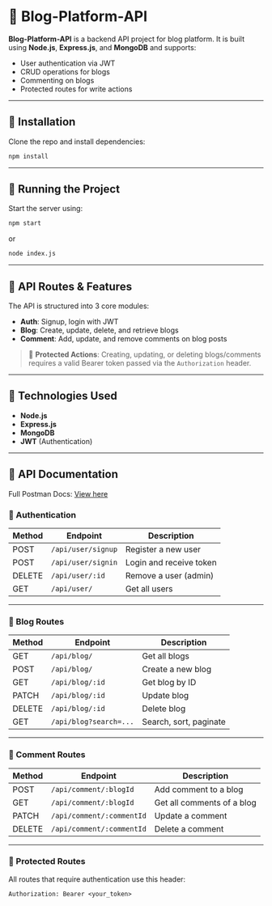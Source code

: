 # 📝 Blog-Platform-API

**Blog-Platform-API** is a backend API project for blog platform.
It is built using **Node.js**, **Express.js**, and **MongoDB** and supports:

- User authentication via JWT
- CRUD operations for blogs
- Commenting on blogs
- Protected routes for write actions

---

## 🚀 Installation

Clone the repo and install dependencies:

```bash
npm install
```

---

## 🏃 Running the Project

Start the server using:

```bash
npm start
```

or

```bash
node index.js
```

---

## 📁 API Routes & Features

The API is structured into 3 core modules:

* **Auth**: Signup, login with JWT
* **Blog**: Create, update, delete, and retrieve blogs
* **Comment**: Add, update, and remove comments on blog posts

> 🔐 **Protected Actions**: Creating, updating, or deleting blogs/comments requires a valid Bearer token passed via the `Authorization` header.

---

## 🧪 Technologies Used

* **Node.js**
* **Express.js**
* **MongoDB**
* **JWT** (Authentication)

---

## 📄 API Documentation

Full Postman Docs: [View here](https://documenter.getpostman.com/view/39810500/2sB3BAMCn5)

### 🔐 Authentication

| Method | Endpoint           | Description             |
| ------ | ------------------ | ----------------------- |
| POST   | `/api/user/signup` | Register a new user     |
| POST   | `/api/user/signin` | Login and receive token |
| DELETE | `/api/user/:id`    | Remove a user (admin)   |
| GET    | `/api/user/`       | Get all users           |

---

### 📝 Blog Routes

| Method | Endpoint               | Description            |
| ------ | ---------------------- | ---------------------- |
| GET    | `/api/blog/`           | Get all blogs          |
| POST   | `/api/blog/`           | Create a new blog      |
| GET    | `/api/blog/:id`        | Get blog by ID         |
| PATCH  | `/api/blog/:id`        | Update blog            |
| DELETE | `/api/blog/:id`        | Delete blog            |
| GET    | `/api/blog?search=...` | Search, sort, paginate |

---

### 💬 Comment Routes

| Method | Endpoint                  | Description                |
| ------ | ------------------------- | -------------------------- |
| POST   | `/api/comment/:blogId`    | Add comment to a blog      |
| GET    | `/api/comment/:blogId`    | Get all comments of a blog |
| PATCH  | `/api/comment/:commentId` | Update a comment           |
| DELETE | `/api/comment/:commentId` | Delete a comment           |

---

### 🔑 Protected Routes

All routes that require authentication use this header:

```http
Authorization: Bearer <your_token>
```
